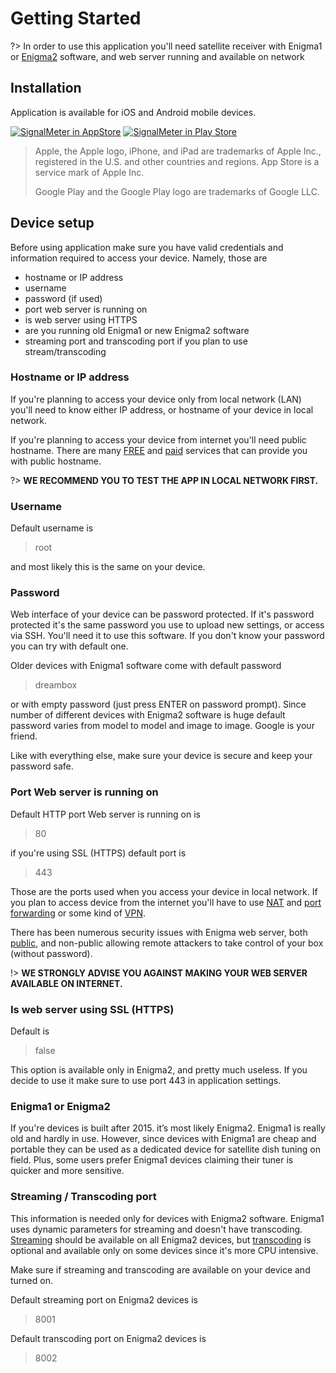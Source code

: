 # Getting Started

?> In order to use this application you'll need satellite receiver with Enigma1 or  [Enigma2](https://kodi.wiki/view/Enigma2) software, and web server running and available on network


## Installation
Application is available for iOS and Android mobile devices.

[![SignalMeter in AppStore](https://raw.githubusercontent.com/shaxxx/Signalmeter2/master/docs/appstore.png)](https://apps.apple.com/us/app/enigma-signal-meter/id1479557163?l=hr&ls=1)
[![SignalMeter in Play Store](https://raw.githubusercontent.com/shaxxx/Signalmeter2/master/docs/play.png)](https://play.google.com/store/apps/details?id=com.krkadoni.app.signalmeter)

>  Apple, the Apple logo, iPhone, and iPad are trademarks of Apple Inc., registered in the U.S. and other countries and regions. App Store is a service mark of Apple Inc. 
>  
> Google Play and the Google Play logo are trademarks of Google LLC.

## Device setup
Before using application make sure you have valid credentials and information required to access your device. Namely, those are 

- hostname or IP address
- username
- password (if used)
- port web server is running on
- is web server using HTTPS
- are you running old Enigma1 or new Enigma2 software
- streaming port and transcoding port if you plan to use stream/transcoding

### Hostname or IP address

If you're planning to access your device only from local network (LAN) you'll need to know either IP address, or hostname of your device in local network. 

If you're planning to access your device from internet you'll need public hostname. There are many [FREE](http://freedns.afraid.org/) and [paid](https://www.noip.com/) services that can provide you with public hostname. 

?> **WE RECOMMEND YOU TO TEST THE APP IN LOCAL NETWORK FIRST.**

### Username

Default username is 
> root

and most likely this is the same on your device.

### Password

Web interface of your device can be password protected. If it's password protected it's the same password you use to upload new settings, or access via SSH. You'll need it to use this software. If you don't know your password you can try with default one.

Older devices with Enigma1 software come with default password
> dreambox

or with empty password (just press ENTER on password prompt).
Since number of different devices with Enigma2 software is huge default password varies from model to model and image to image. Google is your friend.


Like with everything else, make sure your device is secure and keep your password safe.

### Port Web server is running on

Default HTTP port Web server is running on is 
> 80

if you're using SSL (HTTPS) default port is 
> 443

Those are the ports used when you access your device in local network. If you plan to access device from the internet you'll have to use [NAT](https://en.wikipedia.org/wiki/Network_address_translation) and [port forwarding](https://en.wikipedia.org/wiki/Port_forwarding) or some kind of [VPN](https://en.wikipedia.org/wiki/Virtual_private_network).

There has been numerous security issues with Enigma web server, both [public](https://www.cvedetails.com/vulnerability-list/vendor_id-16623/product_id-38482/Openwebif-Project-Openwebif.html), and non-public allowing remote attackers to take control of your box (without password).

!> **WE STRONGLY ADVISE YOU AGAINST MAKING YOUR WEB SERVER AVAILABLE ON INTERNET.**

### Is web server using SSL (HTTPS)

Default is 
> false

This option is available only in Enigma2, and pretty much useless. If you decide to use it make sure to use port 443 in application settings.

### Enigma1 or Enigma2

If you're devices is built after 2015. it’s most likely Enigma2. Enigma1 is really old and hardly in use. However, since devices with Enigma1 are cheap and portable they can be used as a dedicated device for satellite dish tuning on field. Plus, some users prefer Enigma1 devices claiming their tuner is quicker and more sensitive.

### Streaming / Transcoding port

This information is needed only for devices with Enigma2 software. Enigma1 uses dynamic parameters for streaming and doesn't have transcoding. [Streaming](https://en.wikipedia.org/wiki/Streaming_media) should be available on all Enigma2 devices, but [transcoding](https://en.wikipedia.org/wiki/Transcoding) is optional and available only on some devices since it's more CPU intensive.

Make sure if streaming and transcoding are available on your device and turned on.

Default streaming port on Enigma2 devices is
> 8001

Default transcoding port on Enigma2 devices is
>8002



